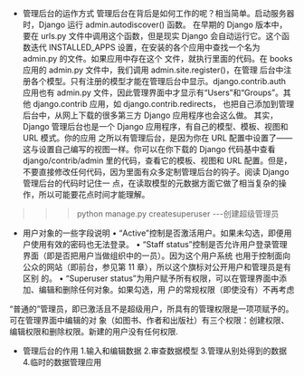 - 管理后台的运作方式
    管理后台在背后是如何工作的呢？相当简单。启动服务器时，Django 运行 admin.autodiscover() 函数。
    在早期的 Django 版本中，要在 urls.py 文件中调用这个函数，但是现实 Django 会自动运行它。这个函
    数迭代 INSTALLED_APPS 设置，在安装的各个应用中查找一个名为 admin.py 的文件。如果应用中存在这个
    文件，就执行里面的代码。在 books 应用的 admin.py 文件中，我们调用 admin.site.register()，在管理
    后台中注册各个模型。只有注册的模型才能在管理后台中显示。django.contrib.auth 应用也有 admin.py
    文件，因此管理界面中才显示有“Users”和“Groups”。其他 django.contrib 应用，如 django.contrib.redirects，
    也把自己添加到管理后台中，从网上下载的很多第三方 Django 应用程序也会这么做。
    其实，Django 管理后台也是一个 Django 应用程序，有自己的模型、模板、视图和 URL 模式。你的应用
    之所以有管理后台，是因为你在 URL 配置中设置了——这与设置自己编写的视图一样。你可以在你下载的 
    Django 代码基中查看 django/contrib/admin 里的代码，查看它的模板、视图和 URL 配置。但是，
    不要直接修改任何代码，因为里面有众多定制管理后台的钩子。阅读 Django 管理后台的代码时记住一
    点，在读取模型的元数据方面它做了相当复杂的操作，所以可能要花点时间才能理解。
>>>python manage.py createsuperuser ---创建超级管理员
- 用户对象的一些字段说明
• “Active”控制是否激活用户。如果未勾选，即便用户使用有效的密码也无法登录。
• “Staff status”控制是否允许用户登录管理界面（即是否把用户当做组织中的一员）。因为这个用户系统
也用于控制面向公众的网站（即前台，参见第 11 章），所以这个旗标对公开用户和管理员是有区别
的。
• “Superuser status”为用户赋予所有权限，可以在管理界面中添加、编辑和删除任何对象。如果勾选，用
户的常规权限（即使没有）不再考虑

“普通的”管理员，即已激活且不是超级用户，所具有的管理权限是一项项赋予的。可在管理界面中编辑的对
象（如图书、作者和出版社）有三个权限：创建权限、编辑权限和删除权限。新建的用户没有任何权限.

- 管理后台的作用
1.输入和编辑数据
2.审查数据模型
3.管理从别处得到的数据
4.临时的数据管理应用